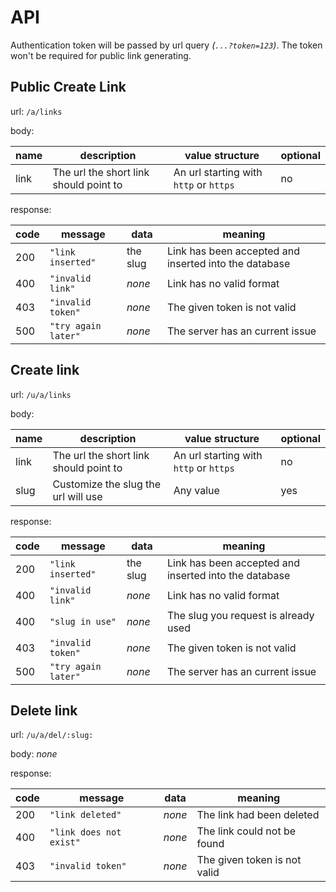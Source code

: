 # API

Authentication token will be passed by url query _(`...?token=123`)_. The token
won't be required for public link generating.

## Public Create Link

url: `/a/links`

body:

| name | description | value structure | optional |
| - | - | - | - |
| link | The url the short link should point to | An url starting with `http` or `https` | no |

response:

| code | message | data | meaning |
|-|-|-|-|
| 200 | `"link inserted"` | the slug | Link has been accepted and inserted into the database |
| 400 | `"invalid link"` | _none_ | Link has no valid format |
| 403 | `"invalid token"` | _none_ | The given token is not valid |
| 500 | `"try again later"` | _none_ | The server has an current issue |

## Create link

url: `/u/a/links`

body:

| name | description | value structure | optional |
|-|-|-|-|
| link | The url the short link should point to | An url starting with `http` or `https` | no |
| slug | Customize the slug the url will use | Any value | yes |

response:

| code | message | data | meaning |
|-|-|-|-|
| 200 | `"link inserted"` | the slug | Link has been accepted and inserted into the database |
| 400 | `"invalid link"` | _none_ | Link has no valid format |
| 400 | `"slug in use"` | _none_ | The slug you request is already used |
| 403 | `"invalid token"` | _none_ | The given token is not valid |
| 500 | `"try again later"` | _none_ | The server has an current issue |

## Delete link

url: `/u/a/del/:slug:`

body: _none_

response:

| code | message | data | meaning |
|-|-|-|-|
| 200 | `"link deleted"` | _none_ | The link had been deleted |
| 400 | `"link does not exist"` | _none_ | The link could not be found |
| 403 | `"invalid token"` | _none_ | The given token is not valid |

